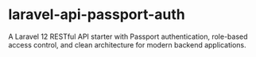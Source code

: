# laravel-api-passport-auth
A Laravel 12 RESTful API starter with Passport authentication, role-based access control, and clean architecture for modern backend applications.

